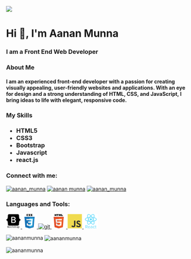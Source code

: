 <img src="[https://scontent.fdac41-1.fna.fbcdn.net/v/t39.30808-6/292441490_177467064657151_5338780753409863048_n.png?_nc_cat=110&ccb=1-7&_nc_sid=e3f864&_nc_ohc=B3kviwch3L4AX-VpaTa&_nc_ht=scontent.fdac41-1.fna&oh=00_AT_HKwjPMjitaQDCDW7Nuic_Wy6v7KQI-7ftmM9b-Es6ag&oe=62E627AD](https://www.facebook.com/photo/?fbid=191313420068338&set=a.191313423401671)" />

<h1>Hi 👋, I'm Aanan Munna</h1>  <h3>I am a Front End Web Developer</h3>

<h3>About Me </h3>
<h4>I am an experienced front-end developer with a passion for creating visually appealing, user-friendly websites and applications. With an eye for design and a strong understanding of HTML, CSS, and JavaScript, I bring ideas to life with elegant, responsive code.</h4>

<h3>My Skills<h3/>
  <ul>
    <li>HTML5</li>
    <li>CSS3</li>
    <li>Bootstrap</li>
    <li>Javascript</li>
     <li>react.js</li>
  </ul>

<h3 align="left">Connect with me:</h3>
<p align="left">
<a href="https://twitter.com/aanan_munna" target="blank"><img align="center" src="https://raw.githubusercontent.com/rahuldkjain/github-profile-readme-generator/master/src/images/icons/Social/twitter.svg" alt="aanan_munna" height="30" width="40" /></a>
<a href="https://fb.com/aanan munna" target="blank"><img align="center" src="https://raw.githubusercontent.com/rahuldkjain/github-profile-readme-generator/master/src/images/icons/Social/facebook.svg" alt="aanan munna" height="30" width="40" /></a>
<a href="https://instagram.com/aanan_munna" target="blank"><img align="center" src="https://raw.githubusercontent.com/rahuldkjain/github-profile-readme-generator/master/src/images/icons/Social/instagram.svg" alt="aanan_munna" height="30" width="40" /></a>
</p>

<h3 align="left">Languages and Tools:</h3>
<p align="left"> <a href="https://getbootstrap.com" target="_blank" rel="noreferrer"> <img src="https://raw.githubusercontent.com/devicons/devicon/master/icons/bootstrap/bootstrap-plain-wordmark.svg" alt="bootstrap" width="40" height="40"/> </a> <a href="https://www.w3schools.com/css/" target="_blank" rel="noreferrer"> <img src="https://raw.githubusercontent.com/devicons/devicon/master/icons/css3/css3-original-wordmark.svg" alt="css3" width="40" height="40"/> </a> <a href="https://git-scm.com/" target="_blank" rel="noreferrer"> <img src="https://www.vectorlogo.zone/logos/git-scm/git-scm-icon.svg" alt="git" width="40" height="40"/> </a> <a href="https://www.w3.org/html/" target="_blank" rel="noreferrer"> <img src="https://raw.githubusercontent.com/devicons/devicon/master/icons/html5/html5-original-wordmark.svg" alt="html5" width="40" height="40"/> </a> <a href="https://developer.mozilla.org/en-US/docs/Web/JavaScript" target="_blank" rel="noreferrer"> <img src="https://raw.githubusercontent.com/devicons/devicon/master/icons/javascript/javascript-original.svg" alt="javascript" width="40" height="40"/> </a> <a href="https://reactjs.org/" target="_blank" rel="noreferrer"> <img src="https://raw.githubusercontent.com/devicons/devicon/master/icons/react/react-original-wordmark.svg" alt="react" width="40" height="40"/> </a> </p>

<p><img align="left" src="https://github-readme-stats.vercel.app/api/top-langs?username=aananmunna&show_icons=true&locale=en&layout=compact" alt="aananmunna" /></p>

<p>&nbsp;<img align="center" src="https://github-readme-stats.vercel.app/api?username=aananmunna&show_icons=true&locale=en" alt="aananmunna" /></p>

<p><img align="center" src="https://github-readme-streak-stats.herokuapp.com/?user=aananmunna&" alt="aananmunna" /></p>
